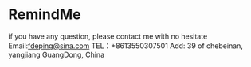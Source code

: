 # RemindMe
if you have any question, please contact me with no hesitate Email:fdeping@sina.com TEL：+8613550307501 Add: 39 of chebeinan, yangjiang GuangDong, China
